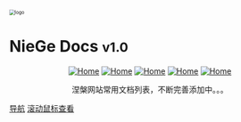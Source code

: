 <!-- _coverpage.md -->
<div style=""><img src="https://cdn.jsdelivr.net/gh/love2wind/cloudimg/img/82fcaac7cfe71eb9e99d606d6b7a3f22.png" alt="logo" style="zoom:60%;margin:100px auto 20px auto;algin:center;display:block;" /></div>

# NieGe Docs <small>v1.0</small>

<!--<h1 style="text-align:center;margin:15px auto;display: block;">NieGe Docs <small>v1.0</small></h1>-->

<div style="text-align:center;"><a href='https://love2wind.cn/'><img src="https://img.shields.io/badge/Copyright-love2wind-blueviolet?style=flat" referrerpolicy="no-referrer" alt="Home"></a> <a href='https://docsify.js.org/'><img src="https://img.shields.io/badge/build-docsify-blue?style=flat" referrerpolicy="no-referrer" alt="Home"></a> <a href='https://github.com/'><img src="https://img.shields.io/badge/Power-Github-success?style=flat" referrerpolicy="no-referrer" alt="Home"></a> <a href='https://vercel.com/'><img src="https://img.shields.io/badge/Release-Vercel-9cf?style=flat" referrerpolicy="no-referrer" alt="Home"></a> <a href='https://docsify.js.org/#/zh-cn/themes/'><img src="https://img.shields.io/badge/Theme-Vue&Dark-orange?style=flat" referrerpolicy="no-referrer" alt="Home"></a></div>

<p class="warn" style="text-align:center;">涅槃网站常用文档列表，不断完善添加中。。。</p>



[导航](nav/site.md)
[滚动鼠标查看](#introduction)

